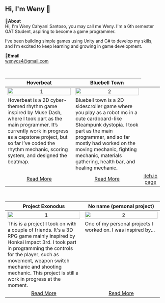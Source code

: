 Hi, I'm Weny 👋
---
**📌About** <br>
Hi, I'm Weny Cahyani Santoso, you may call me Weny. I'm a 6th semester GAT Student, aspiring to become a game programmer.

I’ve been building simple games using Unity and C# to develop my skills, and I’m excited to keep learning and growing in game development.

**📩Email** <br>
wenycs4@gmail.com

<br>

<table width="100%">
  <thead>
    <tr>
      <th width="50%" align="center"><a>Hoverbeat</a></th> <!--tittle-->
      <th width="50%" align="center"><a>Bluebell Town</a></th> <!--tittle-->
    </tr>
  </thead>
  <tbody>
    <tr>
      <td align="center">
        <img src="https://encrypted-tbn0.gstatic.com/images?q=tbn:ANd9GcQeJQeJyzgAzTEVqXiGe90RGBFhfp_4RcJJMQ&s" alt="1" style="width:100%;height:auto;">
      </td>
      <td align="center">
        <img src="https://encrypted-tbn0.gstatic.com/images?q=tbn:ANd9GcQeJQeJyzgAzTEVqXiGe90RGBFhfp_4RcJJMQ&s" alt="2" style="width:100%;height:auto;">
      </td>
    </tr>
    <tr>
      <td valign="text-top">Hoverbeat is a 2D cyber-themed rhythm game inspired by Muse Dash, where I took part as the main programmer. It’s currently work in progress as a capstone project, but so far I’ve coded the rhythm mechanic, scoring system, and designed the beatmap.</td> <!--desc-->
      <td valign="text-top">Bluebell town is a 2D sidescroller game where you play as a robot mc in a cute cardboard-like Steampunk dystopia. I took part as the main programmer, and so far mostly had worked on the moving mechanic, fighting mechanic, materials gathering,  health bar, and healing mechanic.</td> <!--desc-->
    </tr>
    <tr>
      <td align="center"><a href="https://github.com/wenycs/Hoverbeat">Read More</a></td> <!--link1-->
      <td align="center"><a href="https://u2studio.itch.io/hopeless">Read More</a></td> <!--link2-->
      <td align="center"><a href="https://arshad-zulfa.itch.io/hoverbeat">itch.io page</a></td>
    </tr>
  </tbody>
</table>


<br>


<table width="100%">
  <thead>
    <tr>
      <th width="50%" align="center"><a>Project Exonodus</a></th> <!--tittle 3-->
      <th width="50%" align="center"><a>No name (personal project)</a></th> <!--tittle 4-->
    </tr>
  </thead>
  <tbody>
    <tr>
      <td align="center">
        <img src="https://encrypted-tbn0.gstatic.com/images?q=tbn:ANd9GcQeJQeJyzgAzTEVqXiGe90RGBFhfp_4RcJJMQ&s" alt="1" style="width:100%;height:auto;">
      </td>
      <td align="center">
        <img src="https://encrypted-tbn0.gstatic.com/images?q=tbn:ANd9GcQeJQeJyzgAzTEVqXiGe90RGBFhfp_4RcJJMQ&s" alt="2" style="width:100%;height:auto;">
      </td>
    </tr>
    <tr>
      <td valign="text-top">This is a project I took on with a couple of friends. It's a 3D RPG game mainly inspired by Honkai Impact 3rd. I took part in programming the controls for the player, such as movement, weapon switch mechanic and shooting mechanic. This project is still a work in progress at the moment.</td> <!--desc-->
      <td valign="text-top">One of my personal projects I worked on. I was inspired by...</td> <!--desc-->
    </tr>
    <tr>
      <td align="center"><a href="https://github.com/Newihk/Project-Exonodus-Github">Read More</a></td> <!--link 3-->
      <td align="center"><a href="https://www.shevia.id/Product/SheviaAR">Read More</a></td> <!--link 4-->
    </tr>
  </tbody>
</table>

